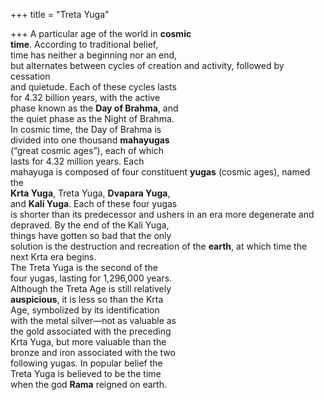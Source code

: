 +++
title = "Treta Yuga"

+++
A particular age of the world in **cosmic**  
**time**. According to traditional belief,  
time has neither a beginning nor an end,  
but alternates between cycles of creation and activity, followed by cessation  
and quietude. Each of these cycles lasts  
for 4.32 billion years, with the active  
phase known as the **Day of Brahma**, and  
the quiet phase as the Night of Brahma.  
In cosmic time, the Day of Brahma is  
divided into one thousand **mahayugas**  
(“great cosmic ages”), each of which  
lasts for 4.32 million years. Each  
mahayuga is composed of four constituent **yugas** (cosmic ages), named the  
**Krta Yuga**, Treta Yuga, **Dvapara Yuga**,  
and **Kali Yuga**. Each of these four yugas  
is shorter than its predecessor and ushers in an era more degenerate and  
depraved. By the end of the Kali Yuga,  
things have gotten so bad that the only  
solution is the destruction and recreation of the **earth**, at which time the  
next Krta era begins.  
The Treta Yuga is the second of the  
four yugas, lasting for 1,296,000 years.  
Although the Treta Age is still relatively  
**auspicious**, it is less so than the Krta  
Age, symbolized by its identification  
with the metal silver—not as valuable as  
the gold associated with the preceding  
Krta Yuga, but more valuable than the  
bronze and iron associated with the two  
following yugas. In popular belief the  
Treta Yuga is believed to be the time  
when the god **Rama** reigned on earth.